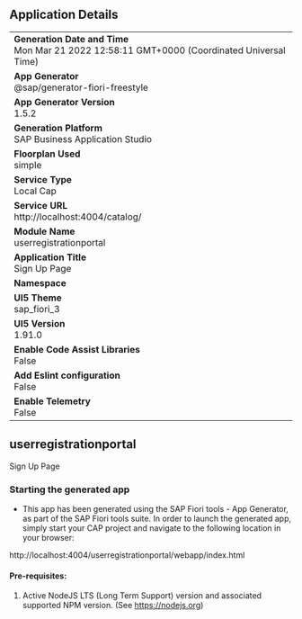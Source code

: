 ## Application Details
|               |
| ------------- |
|**Generation Date and Time**<br>Mon Mar 21 2022 12:58:11 GMT+0000 (Coordinated Universal Time)|
|**App Generator**<br>@sap/generator-fiori-freestyle|
|**App Generator Version**<br>1.5.2|
|**Generation Platform**<br>SAP Business Application Studio|
|**Floorplan Used**<br>simple|
|**Service Type**<br>Local Cap|
|**Service URL**<br>http://localhost:4004/catalog/
|**Module Name**<br>userregistrationportal|
|**Application Title**<br>Sign Up Page|
|**Namespace**<br>|
|**UI5 Theme**<br>sap_fiori_3|
|**UI5 Version**<br>1.91.0|
|**Enable Code Assist Libraries**<br>False|
|**Add Eslint configuration**<br>False|
|**Enable Telemetry**<br>False|

## userregistrationportal

Sign Up Page

### Starting the generated app

-   This app has been generated using the SAP Fiori tools - App Generator, as part of the SAP Fiori tools suite.  In order to launch the generated app, simply start your CAP project and navigate to the following location in your browser:

http://localhost:4004/userregistrationportal/webapp/index.html

#### Pre-requisites:

1. Active NodeJS LTS (Long Term Support) version and associated supported NPM version.  (See https://nodejs.org)


